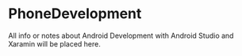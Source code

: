 # PhoneDevelopment
All info or notes about Android Development with Android Studio and Xaramin will be placed here.
